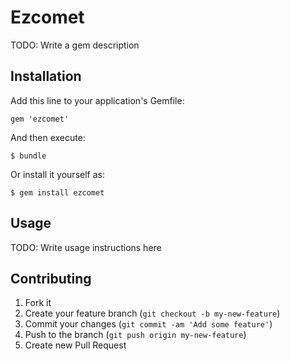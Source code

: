 # Ezcomet

TODO: Write a gem description

## Installation

Add this line to your application's Gemfile:

    gem 'ezcomet'

And then execute:

    $ bundle

Or install it yourself as:

    $ gem install ezcomet

## Usage

TODO: Write usage instructions here

## Contributing

1. Fork it
2. Create your feature branch (`git checkout -b my-new-feature`)
3. Commit your changes (`git commit -am 'Add some feature'`)
4. Push to the branch (`git push origin my-new-feature`)
5. Create new Pull Request
